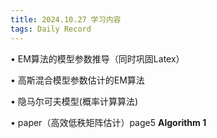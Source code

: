 ```yaml
---
title: 2024.10.27 学习内容
tags: Daily Record
---
```


&#8226; EM算法的模型参数推导（同时巩固Latex）

&#8226; 高斯混合模型参数估计的EM算法

&#8226; 隐马尔可夫模型(概率计算算法)

&#8226; paper（高效低秩矩阵估计）page5 **Algorithm 1**
